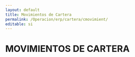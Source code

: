```yaml
---
layout: default
title: Movimientos de Cartera
permalink: /Operacion/erp/cartera/cmovimient/
editable: si
---
```


# MOVIMIENTOS DE CARTERA

